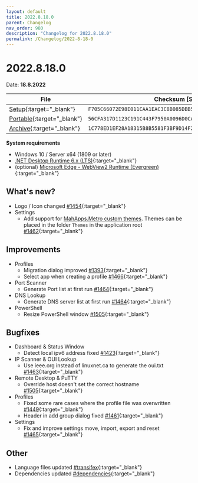 ```yaml
---
layout: default
title: 2022.8.18.0
parent: Changelog
nav_order: 980
description: "Changelog for 2022.8.18.0"
permalink: /Changelog/2022-8-18-0
---
```


# 2022.8.18.0

Date: **18.8.2022**

| File                                                                                                                                                | Checksum [SHA256]                                                  |
| --------------------------------------------------------------------------------------------------------------------------------------------------- | ------------------------------------------------------------------ |
| [Setup](https://github.com/BornToBeRoot/NETworkManager/releases/download/2022.8.18.0/NETworkManager_2022.8.18.0_Setup.exe){:target="\_blank"}       | `F705C66072E98E011CAA1EAC3C8B085DBB58CF9476EF9E50490CE526522BA6AA` |
| [Portable](https://github.com/BornToBeRoot/NETworkManager/releases/download/2022.8.18.0/NETworkManager_2022.8.18.0_Portable.zip){:target="\_blank"} | `56CFA317D1123C191C443F7950A0096D0CA1F1A6D93EEB9B6C9128EFF6C3EF07` |
| [Archive](https://github.com/BornToBeRoot/NETworkManager/releases/download/2022.8.18.0/NETworkManager_2022.8.18.0_Archive.zip){:target="\_blank"}   | `1C778ED1EF28A18315B8B5581F3BF9D14F282CE6D4521FE98F0057DAE2AFC30A` |

**System requirements**

- Windows 10 / Server x64 (1809 or later)
- [.NET Desktop Runtime 6.x (LTS)](https://dotnet.microsoft.com/download/dotnet/6.0){:target="\_blank"}
- (optional) [Microsoft Edge - WebView2 Runtime (Evergreen)](https://developer.microsoft.com/en-us/microsoft-edge/webview2/){:target="\_blank"}

## What's new?

- Logo / Icon changed [#1454](https://github.com/BornToBeRoot/NETworkManager/pull/1454){:target="\_blank"}
- Settings
  - Add support for [MahApps.Metro custom themes](https://mahapps.com/docs/themes/thememanager#creating-custom-themes). Themes can be placed in the folder `Themes` in the application root [#1462](https://github.com/BornToBeRoot/NETworkManager/pull/1462){:target="\_blank"}

## Improvements

- Profiles
  - Migration dialog improved [#1393](https://github.com/BornToBeRoot/NETworkManager/pull/1393){:target="\_blank"}
  - Select app when creating a profile [#1466](https://github.com/BornToBeRoot/NETworkManager/pull/1466){:target="\_blank"}
- Port Scanner
  - Generate Port list at first run [#1464](https://github.com/BornToBeRoot/NETworkManager/pull/1464){:target="\_blank"}
- DNS Lookup
  - Generate DNS server list at first run [#1464](https://github.com/BornToBeRoot/NETworkManager/pull/1464){:target="\_blank"}
- PowerShell
  - Resize PowerShell window [#1505](https://github.com/BornToBeRoot/NETworkManager/pull/1505){:target="\_blank"}

## Bugfixes

- Dashboard & Status Window
  - Detect local ipv6 address fixed [#1423](https://github.com/BornToBeRoot/NETworkManager/pull/1423){:target="\_blank"}
- IP Scanner & OUI Lookup
  - Use ieee.org instead of linuxnet.ca to generate the oui.txt [#1463](https://github.com/BornToBeRoot/NETworkManager/pull/1463){:target="\_blank"}
- Remote Desktop & PuTTY
  - Override host doesn't set the correct hostname [#1505](https://github.com/BornToBeRoot/NETworkManager/pull/1505){:target="\_blank"}
- Profiles
  - Fixed some rare cases where the profile file was overwritten [#1449](https://github.com/BornToBeRoot/NETworkManager/pull/1449){:target="\_blank"}
  - Header in add group dialog fixed [#1461](https://github.com/BornToBeRoot/NETworkManager/pull/1461){:target="\_blank"}
- Settings
  - Fix and improve settings move, import, export and reset [#1465](https://github.com/BornToBeRoot/NETworkManager/pull/1465){:target="\_blank"}

## Other

- Language files updated [#transifex](https://github.com/BornToBeRoot/NETworkManager/pulls?q=author%3Aapp%2Ftransifex-integration){:target="\_blank"}
- Dependencies updated [#dependencies](https://github.com/BornToBeRoot/NETworkManager/pulls?q=author%3Aapp%2Fdependabot){:target="\_blank"}
